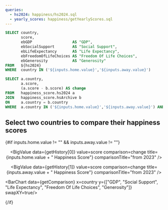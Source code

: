 ```yaml
---
queries:
  - hs2024: happiness/hs2024.sql
  - yearly_scores: happiness/getYearlyScores.sql
---
```


```sql getComparison
SELECT country,
       score,
       ebGDP                  AS "GDP",
       ebSocialSupport        AS "Social Support",
       ebLifeExpectancy       AS "Life Expectancy",
       ebFreedomOfLifeChoices AS "Freedom Of Life Choices",
       ebGenerosity           AS "Generosity"
FROM   ${hs2024}
WHERE  country IN ('${inputs.home.value}','${inputs.away.value}')
```

```sql getHistory
SELECT a.country,
       a.score,
       (a.score - b.score) AS change
FROM   happiness_score.hs2024 a
JOIN   happiness_score.hsArchive b
ON     a.country = b.country
WHERE  a.country IN ('${inputs.home.value}','${inputs.away.value}') AND b.scoreYear=2023
```

## Select two countries to compare their happiness scores

<center>
<Dropdown data={hs2024} name=home value=country order=country defaultValue="Argentina">
<DropdownOption valueLabel="Select A Country" value="" />
</Dropdown>
<Dropdown data={hs2024} name=away value=country order=country defaultValue="Hungary">
<DropdownOption valueLabel="Select A Country" value="" />
</Dropdown>
</center>

{#if inputs.home.value != "" && inputs.away.value != ""}

<center>

<BigValue
data={getHistory[0]}
value=score
comparison=change
title={inputs.home.value + " Happiness Score"}
comparisonTitle="from 2023"
/>

<BigValue
data={getHistory[1]}
value=score
comparison=change
title={inputs.away.value + " Happiness Score"}
comparisonTitle="from 2023"
/>

</center>

<BarChart
data={getComparison}
x=country
y={["GDP", "Social Support", "Life Expectancy", "Freedom Of Life Choices", "Generosity"]}
swapXY=true/>

{/if}
